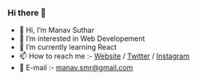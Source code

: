 ### Hi there 👋

- 👋 Hi, I’m Manav Suthar
- 👀 I’m interested in Web Developement
- 🌱 I’m currently learning React
- 📫 How to reach me :- [Website](https://manav-web-dev.netlify.app/) /  [Twitter](https://twitter.com/RozzoMozzo) /  [Instagram](https://www.instagram.com/m4n4vrex/)
- 📩 E-mail :- manav.smr@gmail.com
